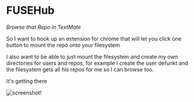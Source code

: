 FUSEHub
======================================================================

*Browse that Repo in TextMate*

So I want to hook up an extension for chrome that will let you click one button to mount the repo onto your filesystem

I also want to be able to just mount the filesystem and create my own directories for users and repos, for example I create the user defunkt and the filesystem gets all his repos for me so I can browse too.

It's getting there

![screenshot!](http://github.com/orta/FUSEHub/raw/master/Resources/screen.PNG)